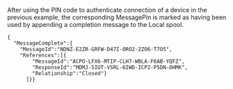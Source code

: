 
After using the PIN code to authenticate connection of a device in the previous 
example, the corresponding MessagePin is marked as having been used by appending 
a completion message to the Local spool.


~~~~
{
  "MessageComplete":{
    "MessageId":"NDNZ-E2ZR-GRFW-D47I-ORO2-2ZO6-T7O5",
    "References":[{
        "MessageId":"ACPO-LFX6-MTIP-CLH7-WBLA-F6AB-YQFZ",
        "ResponseId":"MDMJ-5IUT-VSRL-6IWD-ICP2-P5DN-OHMK",
        "Relationship":"Closed"}
      ]}}
~~~~


